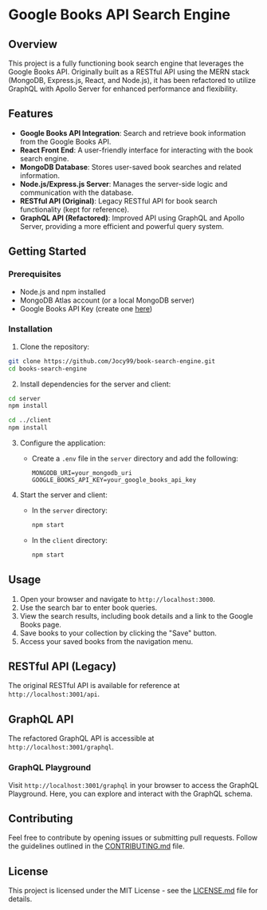 # Google Books API Search Engine

## Overview

This project is a fully functioning book search engine that leverages the Google Books API. Originally built as a RESTful API using the MERN stack (MongoDB, Express.js, React, and Node.js), it has been refactored to utilize GraphQL with Apollo Server for enhanced performance and flexibility.

## Features

- **Google Books API Integration**: Search and retrieve book information from the Google Books API.
- **React Front End**: A user-friendly interface for interacting with the book search engine.
- **MongoDB Database**: Stores user-saved book searches and related information.
- **Node.js/Express.js Server**: Manages the server-side logic and communication with the database.
- **RESTful API (Original)**: Legacy RESTful API for book search functionality (kept for reference).
- **GraphQL API (Refactored)**: Improved API using GraphQL and Apollo Server, providing a more efficient and powerful query system.

## Getting Started

### Prerequisites

- Node.js and npm installed
- MongoDB Atlas account (or a local MongoDB server)
- Google Books API Key (create one [here](https://developers.google.com/books/docs/v1/using#APIKey))

### Installation

1. Clone the repository:

```bash
git clone https://github.com/Jocy99/book-search-engine.git
cd books-search-engine
```

2. Install dependencies for the server and client:

```bash
cd server
npm install

cd ../client
npm install
```

3. Configure the application:

   - Create a `.env` file in the `server` directory and add the following:

     ```env
     MONGODB_URI=your_mongodb_uri
     GOOGLE_BOOKS_API_KEY=your_google_books_api_key
     ```

4. Start the server and client:

   - In the `server` directory:

     ```bash
     npm start
     ```

   - In the `client` directory:

     ```bash
     npm start
     ```

## Usage

1. Open your browser and navigate to `http://localhost:3000`.
2. Use the search bar to enter book queries.
3. View the search results, including book details and a link to the Google Books page.
4. Save books to your collection by clicking the "Save" button.
5. Access your saved books from the navigation menu.

## RESTful API (Legacy)

The original RESTful API is available for reference at `http://localhost:3001/api`.

## GraphQL API

The refactored GraphQL API is accessible at `http://localhost:3001/graphql`.

### GraphQL Playground

Visit `http://localhost:3001/graphql` in your browser to access the GraphQL Playground. Here, you can explore and interact with the GraphQL schema.

## Contributing

Feel free to contribute by opening issues or submitting pull requests. Follow the guidelines outlined in the [CONTRIBUTING.md](CONTRIBUTING.md) file.

## License

This project is licensed under the MIT License - see the [LICENSE.md](LICENSE.md) file for details.

